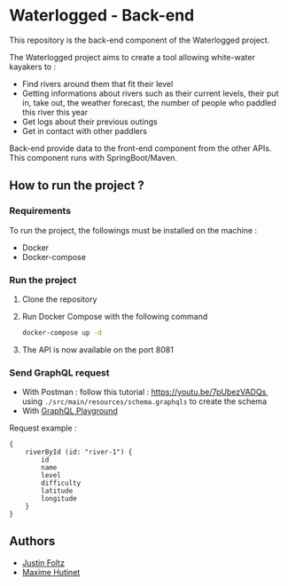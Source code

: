 # Waterlogged - Back-end

This repository is the back-end component of the Waterlogged project.

The Waterlogged project aims to create a tool allowing white-water kayakers to :

- Find rivers around them that fit their level
- Getting informations about rivers such as their current levels,  their put in, take out, the weather forecast, the number of people who  paddled this river this year
- Get logs about their previous outings
- Get in contact with other paddlers

Back-end provide data to the front-end component from the other APIs. This component runs with SpringBoot/Maven.

## How to run the project ?

### Requirements

To run the project, the followings must be installed on the machine :

- Docker
- Docker-compose

### Run the project

1. Clone the repository

2. Run Docker Compose with the following command

   ```bash
   docker-compose up -d
   ```

3. The API is now available on the port 8081

### Send GraphQL request 

- With Postman : follow this tutorial : https://youtu.be/7pUbezVADQs, using `./src/main/resources/schema.graphqls` to create the schema
- With [GraphQL Playground](https://github.com/prisma/graphql-playground)

Request example : 

```
{
    riverById (id: "river-1") {
        id
        name
        level
        difficulty
        latitude
        longitude
    }
} 
```

## Authors

- [Justin Foltz](https://github.com/JustinFoltz)
- [Maxime Hutinet](https://github.com/maximehutinet)